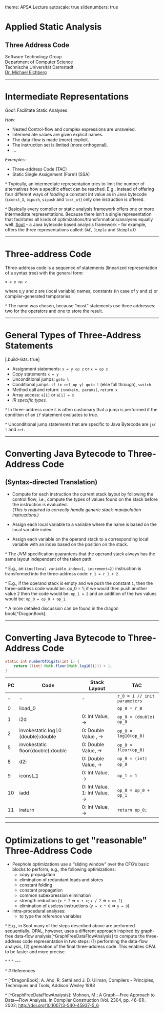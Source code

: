 theme: APSA Lecture
autoscale: true
slidenumbers: true

# Applied Static Analysis

## Three Address Code

Software Technology Group  
Department of Computer Science  
Technische Universität Darmstadt  
[Dr. Michael Eichberg](mailto:eichberg@informatik.tu-darmstadt.de)


---

# Intermediate Representations

*Goal*: Facilitate Static Analyses

*How*:
 - Nested Control-flow and complex expressions are unraveled. 
 - Intermediate values are given explicit names.
 - The data-flow is made (more) explicit.
 - The instruction set is limited (more orthogonal).
 - ...
 
*Examples*:
 - Three-address Code (TAC)
 - Static Single Assignment (Form) (SSA)
 
^ Typically, an intermediate representation tries to limit the number of alternatives how a specific effect can be reached. E.g., instead of offering four different ways of *loading* a constant int value as in Java bytecode (`iconst_X`, `bipush`, `sipush` and `ldc(_w)`) only one instruction is offered.
   
^ Basically every compiler or static analysis framework offers one or more intermediate representations. Because there isn't a single representation that facilitates all kinds of optimizations/transformations/analyses equally well. [Soot](https://sable.github.io/soot/) – a Java bytecode based analysis framework – for example, offers the three representations called: `BAF`, `Jimple` and `Shimple`.0 

---

# Three-address Code

Three-address code is a sequence of statements (linearized representation of a syntax tree) with the general form:

  `x = y op z`

where x,y and z are (local variable) names, constants (in case of y and z) or compiler-generated temporaries.

^ The name was chosen, because “most” statements use three addresses: two for the operators and one to store the result.

---

# General Types of Three-Address Statements

[.build-lists: true]

 - Assignment statements: `x = y op z` or `x = op z`
 - Copy statements `x = y`
 - Unconditional jumps: `goto l` 
 - Conditional jumps: `if (x rel_op y) goto l` (else fall through), `switch`
 - Method call and return: `invoke(m, params)`, `return x`
 - Array access: `a[i]` or `a[i] = x`
 - *IR specific types.*

^ In three-address code it is often customary that a jump is performed if the condition of an `if` statement evaluates to true.

^ Unconditional jump statements that are specific to Java Bytecode are `jsr l` and  `ret`.

---

# Converting Java Bytecode to Three-Address Code
## (Syntax-directed Translation)

 - Compute for each instruction the current stack layout by following the control flow; i.e., compute the types of values found on the stack before the instruction is evaluated.  
 *(This is required to correctly handle generic stack-manipulation instructions.)*

 - Assign each local variable to a variable where the name is based on the local variable index.
  
 - Assign each variable on the operand stack to a corresponding local variable with an index based on the position on the stack.  

^ The JVM specification guarantees that the operand stack always has the same layout independent of the taken path.

^ E.g., an `iinc(local variable index=1, increment=2)` instruction is transformed into the three-address code: `r_1 = r_1 + 2`.

^ E.g., if the operand stack is empty and we push the constant `1`, then the three-address code would be: op_0 = 1; if we would then push another value 2 then the code would be: `op_1 = 2` and an addition of the two values would be: `op_0 = op_0 + op_1`.

^ A more detailed discussion can be found in the dragon book[^DragonBook].


---

# Converting Java Bytecode to Three-Address Code

```java
static int numberOfDigits(int i) {
	return ((int) Math.floor(Math.log10(i))) + 1;
}
```

| PC | Code | Stack Layout | TAC |
| ---- | ---- | ----- | ---- |
| - | - | - | `r_0 = i // init parameters` |
| 0 | iload_0 | <empty> | `op_0 = r_0` |
| 1 | i2d | 0: Int Value, → | `op_0 = (double) op_0` |
| 2 | invokestatic log10 (double):double | 0: Double Value , →| `op_0 = log10(op_0)` |
| 5 | invokestatic floor(double):double |  0: Double Value, → | `op_0 = floor(op_0)` |
| 8 | d2i | 0: Double Value, → | `op_0 = (int) op_0`&nbsp;|
| 9 | iconst_1 | 0: Int Value, → | `op_1 = 1`| 
| 10 | iadd | 0: Int Value, 1: Int Value, → | `op_0 = op_0 + op_1` |
| 11 | ireturn | 0: Int Value, → | `return op_0;` |


---

# Optimizations to get "reasonable" Three-Address Code

 - Peephole optimizations use a “sliding window” over the CFG’s basic blocks to perform, e.g., the following optimizations:
   - copy propagation
   - elimination of redundant loads and stores
   - constant folding
   - constant propagation
   - common subexpression elimination
   - strength reduction (`x * 2` ⇒ `x + x`; `x / 2` ⇒ `x >> 1`)
   - elimination of useless instructions (`y = x * 0` ⇒ `y = 0`)
 - Intra-procedural analyses:
   - to type the reference variables  

^ E.g., in Soot many of the steps described above are performed sequentially. OPAL, however, uses a different approach inspired by graph-free data-flow analysis[^GraphFreeDataFlowAnalysis] to compute the three-address code representation in two steps: (1) performing the data-flow analysis, (2) generation of the final three-address code. This enables OPAL to be faster and more precise.


^ <!----------------------------------------------------------------------------------------------->
^ <!---------------------------------------- REFERENCES ------------------------------------------->
^ ---

^ # References

^ [^DragonBook]: A. Aho, R. Sethi and J. D. Ullman; Compilers - Principles, Techniques and Tools; Addison Wesley 1988

^ [^GraphFreeDataFlowAnalysis]: Mohnen, M.; A Graph—Free Approach to Data—Flow Analysis. In Compiler Construction (Vol. 2304, pp. 46–61). 2002; http://doi.org/10.1007/3-540-45937-5_6
